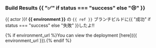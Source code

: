 ### Build Results {{ ":white_check_mark:" if status === "success" else ":cry:" }}

{{ actor }}! **{{ environment }}** の `{{ ref }}` ブランチビルドに{{ "成功" if status === "success" else "失敗" }}したよ!!

{% if environment_url %}You can view the deployment [here]({{ environment_url }}).{% endif %}
